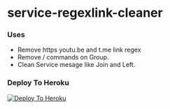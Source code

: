 # service-regexlink-cleaner


### Uses

- Remove https youtu.be and  t.me link regex
- Remove / commands on Group. 
- Clean Service mesage like Join and Left. 


### Deploy To Heroku

[![Deploy To Heroku](https://www.herokucdn.com/deploy/button.svg)](https://heroku.com/deploy?template=https://github.com/SpamShield/service-regexlink-cleaner)

